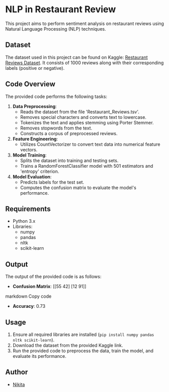 # NLP in Restaurant Review

This project aims to perform sentiment analysis on restaurant reviews using Natural Language Processing (NLP) techniques.

## Dataset
The dataset used in this project can be found on Kaggle: [Restaurant Reviews Dataset](https://www.kaggle.com/datasets/d4rklucif3r/restaurant-reviews). It consists of 1000 reviews along with their corresponding labels (positive or negative).

## Code Overview
The provided code performs the following tasks:
1. **Data Preprocessing**:
   - Reads the dataset from the file 'Restaurant_Reviews.tsv'.
   - Removes special characters and converts text to lowercase.
   - Tokenizes the text and applies stemming using Porter Stemmer.
   - Removes stopwords from the text.
   - Constructs a corpus of preprocessed reviews.
2. **Feature Engineering**:
   - Utilizes CountVectorizer to convert text data into numerical feature vectors.
3. **Model Training**:
   - Splits the dataset into training and testing sets.
   - Trains a RandomForestClassifier model with 501 estimators and 'entropy' criterion.
4. **Model Evaluation**:
   - Predicts labels for the test set.
   - Computes the confusion matrix to evaluate the model's performance.

## Requirements
- Python 3.x
- Libraries:
  - numpy
  - pandas
  - nltk
  - scikit-learn

## Output
The output of the provided code is as follows:
- **Confusion Matrix**:
[[55 42]
[12 91]]

markdown
Copy code
- **Accuracy**: 0.73

## Usage
1. Ensure all required libraries are installed (`pip install numpy pandas nltk scikit-learn`).
2. Download the dataset from the provided Kaggle link.
3. Run the provided code to preprocess the data, train the model, and evaluate its performance.

## Author
- [Nikita](https://github.com/NikitaKandwal)
